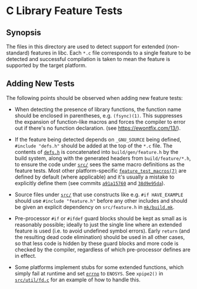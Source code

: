 C Library Feature Tests
=======================

## Synopsis

The files in this directory are used to detect support for extended
(non-standard) features in libc. Each `*.c` file corresponds to a
single feature to be detected and successful compilation is taken to
mean the feature is supported by the target platform.

## Adding New Tests

The following points should be observed when adding new feature tests:

* When detecting the presence of library functions, the function name
  should be enclosed in parentheses, e.g. `(fsync)(1)`. This suppresses
  the expansion of function-like macros and forces the compiler to error
  out if there's no function declaration. (see https://ewontfix.com/13/).

*  If the feature being detected depends on `_GNU_SOURCE` being defined,
  `#include "defs.h"` should be added at the top of the `*.c` file. The
  contents of [`defs.h`] is concatenated into `build/gen/feature.h` by the
  build system, along with the generated headers from `build/feature/*.h`,
  to ensure the code under [`src/`] sees the same macro definitions as the
  feature tests. Most other platform-specific [`feature_test_macros(7)`]
  are defined by default (where applicable) and it's usually a mistake to
  explicitly define them (see commits [`a91a15760`] and [`38d9e95da`]).

* Source files under [`src/`] that use constructs like e.g. `#if HAVE_EXAMPLE`
  should use `#include "feature.h"` before any other includes and should be
  given an explicit dependency on `src/feature.h` in [`mk/build.mk`].

* Pre-processor `#if` or `#ifdef` guard blocks should be kept as small as
  is reasonably possible; ideally to just the single line where an extended
  feature is used (i.e. to avoid undefined symbol errors). Early `return`
  (and the resulting dead code elimination) should be used in all other
  cases, so that less code is hidden by these guard blocks and more code is
  checked by the compiler, regardless of which pre-processor defines are in
  effect.

* Some platforms implement stubs for some extended functions, which simply
  fail at runtime and set [`errno`] to `ENOSYS`. See `xpipe2()` in
  [`src/util/fd.c`] for an example of how to handle this.


[`feature_test_macros(7)`]: https://man7.org/linux/man-pages/man7/feature_test_macros.7.html
[`a91a15760`]: https://gitlab.com/craigbarnes/dte/-/commit/a91a15760d145a1408d475d7ddb4044a733b6720
[`38d9e95da`]: https://gitlab.com/craigbarnes/dte/-/commit/38d9e95daa41484640c5cfe7d2080d9329c5789a
[`errno`]: https://man7.org/linux/man-pages/man3/errno.3.html

[`defs.h`]: defs.h
[`mk/build.mk`]: ../build.mk
[`src/`]: ../../src
[`src/util/fd.c`]: ../../src/util/fd.c
